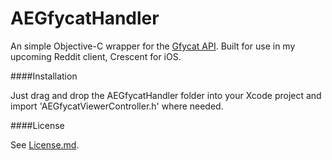 AEGfycatHandler
===============

An simple Objective-C wrapper for the [Gfycat API](http://gfycat.com/api). Built for use in my upcoming Reddit client, Crescent for iOS.

####Installation

Just drag and drop the AEGfycatHandler folder into your Xcode project and import 'AEGfycatViewerController.h' where needed.

####License

See [License.md](https://github.com/akeaswaran/AEGfycatHandler/blob/master/License.md).


